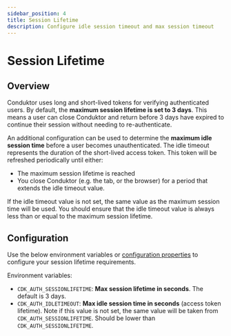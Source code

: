 ```yaml
---
sidebar_position: 4
title: Session Lifetime
description: Configure idle session timeout and max session timeout
---
```


# Session Lifetime

## Overview

Conduktor uses long and short-lived tokens for verifying authenticated users. By default, the **maximum session lifetime is set to 3 days**. This means a user can close Conduktor and return before 3 days have expired to continue their session without needing to re-authenticate.

An additional configuration can be used to determine the **maximum idle session time** before a user becomes unauthenticated. The idle timeout represents the duration of the short-lived access token. This token will be refreshed periodically until either:
 - The maximum session lifetime is reached
 - You close Conduktor (e.g. the tab, or the browser) for a period that extends the idle timeout value.

If the idle timeout value is not set, the same value as the maximum session time will be used. You should ensure that the idle timeout value is always less than or equal to the maximum session lifetime. 


## Configuration

Use the below environment variables or [configuration properties](/platform/get-started/configuration/env-variables/#session-lifetime-properties) to configure your session lifetime requirements. 

Environment variables:

 - `CDK_AUTH_SESSIONLIFETIME`: **Max session lifetime in seconds**. The default is 3 days.
 - `CDK_AUTH_IDLETIMEOUT`: **Max idle session time in seconds** (access token lifetime). Note if this value is not set, the same value will be taken from `CDK_AUTH_SESSIONLIFETIME`. Should be lower than `CDK_AUTH_SESSIONLIFETIME`.
